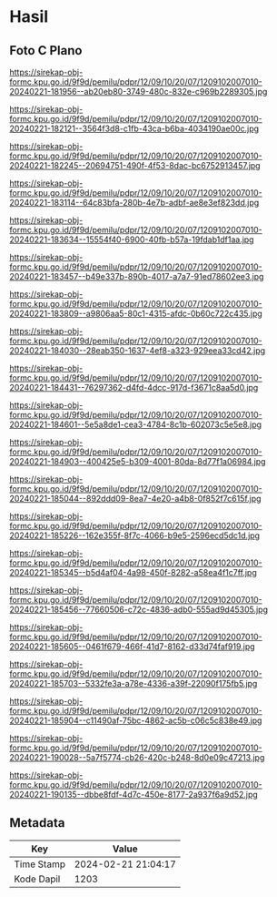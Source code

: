 # Hasil

## Foto C Plano

https://sirekap-obj-formc.kpu.go.id/9f9d/pemilu/pdpr/12/09/10/20/07/1209102007010-20240221-181956--ab20eb80-3749-480c-832e-c969b2289305.jpg

https://sirekap-obj-formc.kpu.go.id/9f9d/pemilu/pdpr/12/09/10/20/07/1209102007010-20240221-182121--3564f3d8-c1fb-43ca-b6ba-4034190ae00c.jpg

https://sirekap-obj-formc.kpu.go.id/9f9d/pemilu/pdpr/12/09/10/20/07/1209102007010-20240221-182245--20694751-490f-4f53-8dac-bc6752913457.jpg

https://sirekap-obj-formc.kpu.go.id/9f9d/pemilu/pdpr/12/09/10/20/07/1209102007010-20240221-183114--64c83bfa-280b-4e7b-adbf-ae8e3ef823dd.jpg

https://sirekap-obj-formc.kpu.go.id/9f9d/pemilu/pdpr/12/09/10/20/07/1209102007010-20240221-183634--15554f40-6900-40fb-b57a-19fdab1df1aa.jpg

https://sirekap-obj-formc.kpu.go.id/9f9d/pemilu/pdpr/12/09/10/20/07/1209102007010-20240221-183457--b49e337b-890b-4017-a7a7-91ed78602ee3.jpg

https://sirekap-obj-formc.kpu.go.id/9f9d/pemilu/pdpr/12/09/10/20/07/1209102007010-20240221-183809--a9806aa5-80c1-4315-afdc-0b60c722c435.jpg

https://sirekap-obj-formc.kpu.go.id/9f9d/pemilu/pdpr/12/09/10/20/07/1209102007010-20240221-184030--28eab350-1637-4ef8-a323-929eea33cd42.jpg

https://sirekap-obj-formc.kpu.go.id/9f9d/pemilu/pdpr/12/09/10/20/07/1209102007010-20240221-184431--76297362-d4fd-4dcc-917d-f3671c8aa5d0.jpg

https://sirekap-obj-formc.kpu.go.id/9f9d/pemilu/pdpr/12/09/10/20/07/1209102007010-20240221-184601--5e5a8de1-cea3-4784-8c1b-602073c5e5e8.jpg

https://sirekap-obj-formc.kpu.go.id/9f9d/pemilu/pdpr/12/09/10/20/07/1209102007010-20240221-184903--400425e5-b309-4001-80da-8d77f1a06984.jpg

https://sirekap-obj-formc.kpu.go.id/9f9d/pemilu/pdpr/12/09/10/20/07/1209102007010-20240221-185044--892ddd09-8ea7-4e20-a4b8-0f852f7c615f.jpg

https://sirekap-obj-formc.kpu.go.id/9f9d/pemilu/pdpr/12/09/10/20/07/1209102007010-20240221-185226--162e355f-8f7c-4066-b9e5-2596ecd5dc1d.jpg

https://sirekap-obj-formc.kpu.go.id/9f9d/pemilu/pdpr/12/09/10/20/07/1209102007010-20240221-185345--b5d4af04-4a98-450f-8282-a58ea4f1c7ff.jpg

https://sirekap-obj-formc.kpu.go.id/9f9d/pemilu/pdpr/12/09/10/20/07/1209102007010-20240221-185456--77660506-c72c-4836-adb0-555ad9d45305.jpg

https://sirekap-obj-formc.kpu.go.id/9f9d/pemilu/pdpr/12/09/10/20/07/1209102007010-20240221-185605--0461f679-466f-41d7-8162-d33d74faf919.jpg

https://sirekap-obj-formc.kpu.go.id/9f9d/pemilu/pdpr/12/09/10/20/07/1209102007010-20240221-185703--5332fe3a-a78e-4336-a39f-22090f175fb5.jpg

https://sirekap-obj-formc.kpu.go.id/9f9d/pemilu/pdpr/12/09/10/20/07/1209102007010-20240221-185904--c11490af-75bc-4862-ac5b-c06c5c838e49.jpg

https://sirekap-obj-formc.kpu.go.id/9f9d/pemilu/pdpr/12/09/10/20/07/1209102007010-20240221-190028--5a7f5774-cb26-420c-b248-8d0e09c47213.jpg

https://sirekap-obj-formc.kpu.go.id/9f9d/pemilu/pdpr/12/09/10/20/07/1209102007010-20240221-190135--dbbe8fdf-4d7c-450e-8177-2a937f6a9d52.jpg


## Metadata

| Key        | Value               |
| ---------- | ------------------- |
| Time Stamp | 2024-02-21 21:04:17 |
| Kode Dapil | 1203                |



